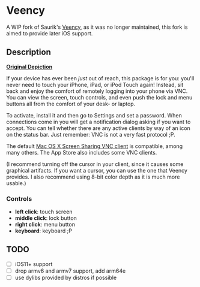 # Veency

A WIP fork of Saurik's [Veency](http://git.saurik.com/veency.git), as it was no longer maintained, this fork is aimed to provide later iOS support.

## Description

**[Original Depiction](https://cydia.saurik.com/info/veency/)**

If your device has ever been *just* out of reach, this package is for you: you'll never need to touch your iPhone, iPad, or iPod Touch again! Instead, sit back and enjoy the comfort of remotely logging into your phone via VNC. You can view the screen, touch controls, and even push the lock and menu buttons all from the comfort of your desk- or laptop.

To activate, install it and then go to Settings and set a password. When connections come in you will get a notification dialog asking if you want to accept. You can tell whether there are any active clients by way of an icon on the status bar. Just remember: VNC is not a very fast protocol ;P.

The default [Mac OS X Screen Sharing VNC client](http://hints.macworld.com/article.php?story=20071023174751182) is compatible, among many others. The App Store also includes some VNC clients.

(I recommend turning off the cursor in your client, since it causes some graphical artifacts. If you want a cursor, you can use the one that Veency provides. I also recommend using 8-bit color depth as it is much more usable.)

### Controls

 - **left click**: touch screen
 - **middle click**: lock button
 - **right click**: menu button
 - **keyboard**: keyboard ;P

## TODO

 - [ ] iOS11+ support
 - [ ] drop armv6 and armv7 support, add arm64e
 - [ ] use dylibs provided by distros if possible
